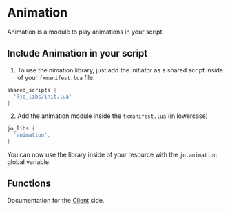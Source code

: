 # Animation

Animation is a module to play animations in your script.

## Include Animation in your script

1. To use the nimation library, just add the initiator as a shared script inside of your `fxmanifest.lua` file.
```lua
shared_scripts {
  '@jo_libs/init.lua'
}
```
2. Add the animation module inside the `fxmanifest.lua` (in lowercase)
```lua
jo_libs {
  'animation',
}
```
You can now use the library inside of your resource with the `jo.animation` global variable.

## Functions

Documentation for the [Client](./client.md) side.  